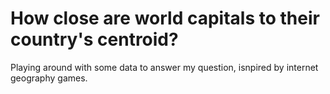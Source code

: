 # How close are world capitals to their country's centroid?

Playing around with some data to answer my question, isnpired by internet geography games.
